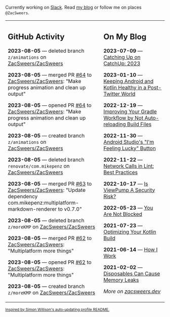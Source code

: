 Currently working on [Slack](https://slack.com/). Read [my blog](https://zacsweers.dev/) or follow me on places `@ZacSweers`.

<table><tr><td valign="top" width="60%">

## GitHub Activity
<!-- githubActivity starts -->
**2023-08-05** — deleted branch `z/animations` on [ZacSweers/ZacSweers](https://github.com/ZacSweers/ZacSweers)

**2023-08-05** — merged PR [#64](https://github.com/ZacSweers/ZacSweers/pull/64) to [ZacSweers/ZacSweers](https://github.com/ZacSweers/ZacSweers): "Make progress animation and clean up output"

**2023-08-05** — opened PR [#64](https://github.com/ZacSweers/ZacSweers/pull/64) to [ZacSweers/ZacSweers](https://github.com/ZacSweers/ZacSweers): "Make progress animation and clean up output"

**2023-08-05** — created branch `z/animations` on [ZacSweers/ZacSweers](https://github.com/ZacSweers/ZacSweers)

**2023-08-05** — deleted branch `renovate/com.mikepenz` on [ZacSweers/ZacSweers](https://github.com/ZacSweers/ZacSweers)

**2023-08-05** — merged PR [#63](https://github.com/ZacSweers/ZacSweers/pull/63) to [ZacSweers/ZacSweers](https://github.com/ZacSweers/ZacSweers): "Update dependency com.mikepenz:multiplatform-markdown-renderer to v0.7.0"

**2023-08-05** — deleted branch `z/moreKMP` on [ZacSweers/ZacSweers](https://github.com/ZacSweers/ZacSweers)

**2023-08-05** — merged PR [#62](https://github.com/ZacSweers/ZacSweers/pull/62) to [ZacSweers/ZacSweers](https://github.com/ZacSweers/ZacSweers): "Multiplatform more things"

**2023-08-05** — opened PR [#62](https://github.com/ZacSweers/ZacSweers/pull/62) to [ZacSweers/ZacSweers](https://github.com/ZacSweers/ZacSweers): "Multiplatform more things"

**2023-08-05** — created branch `z/moreKMP` on [ZacSweers/ZacSweers](https://github.com/ZacSweers/ZacSweers)
<!-- githubActivity ends -->
</td><td valign="top" width="40%">

## On My Blog
<!-- blog starts -->
**2023-07-09** — [Catching Up on CatchUp: 2023](https://www.zacsweers.dev/catching-up-on-catchup-2023/)

**2023-01-10** — [Keeping Android and Kotlin Healthy in a Post-Twitter World](https://www.zacsweers.dev/keeping-android-healthy/)

**2022-12-19** — [Improving Your Gradle Workflow by Not Auto-reloading Build Files](https://www.zacsweers.dev/improving-your-workflow-by-not-auto-reloading-build-files/)

**2022-11-30** — [Android Studio's "I'm Feeling Lucky" Button](https://www.zacsweers.dev/android-studios-im-feeling-lucky-button/)

**2022-11-22** — [Network Calls in Lint: Best Practices](https://www.zacsweers.dev/network-calls-in-lint-best-practices/)

**2022-10-17** — [Is ViewPump A Security Risk?](https://www.zacsweers.dev/is-viewpump-a-security-risk/)

**2022-05-23** — [You Are Not Blocked](https://www.zacsweers.dev/you-are-not-blocked/)

**2021-07-23** — [Optimizing Your Kotlin Build](https://www.zacsweers.dev/optimizing-your-kotlin-build/)

**2021-06-14** — [How I Work](https://www.zacsweers.dev/how-i-work/)

**2021-02-02** — [Disposables Can Cause Memory Leaks](https://www.zacsweers.dev/disposables-can-cause-memory-leaks/)
<!-- blog ends -->
_More on [zacsweers.dev](https://zacsweers.dev/)_
</td></tr></table>

<sub><a href="https://simonwillison.net/2020/Jul/10/self-updating-profile-readme/">Inspired by Simon Willison's auto-updating profile README.</a></sub>